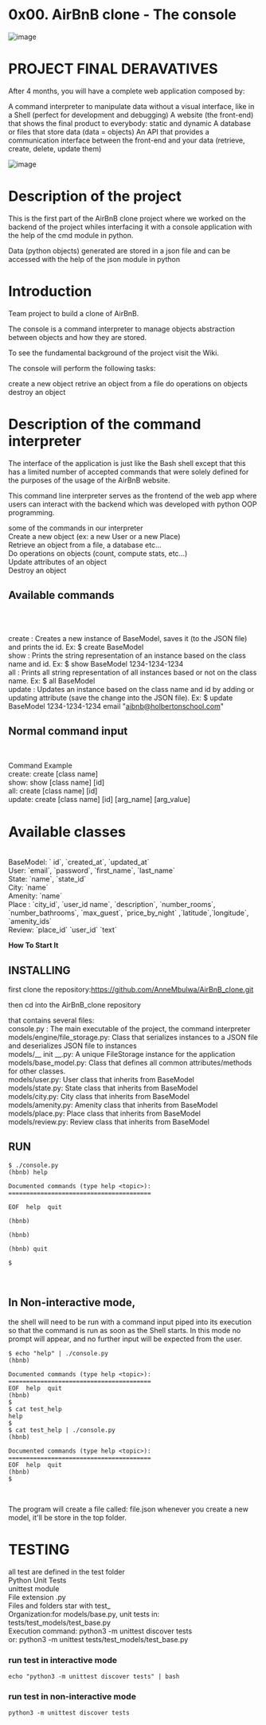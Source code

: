 # 0x00. AirBnB clone - The console


![image](https://github.com/AnneMbulwa/AirBnB_clone/assets/91100743/8caf3204-f769-433c-9dec-8e09d1551859)

# PROJECT FINAL DERAVATIVES


After 4 months, you will have a complete web application composed by:

A command interpreter to manipulate data without a visual interface, like in a Shell (perfect for development and debugging)
A website (the front-end) that shows the final product to everybody: static and dynamic
A database or files that store data (data = objects)
An API that provides a communication interface between the front-end and your data (retrieve, create, delete, update them)



![image](https://github.com/AnneMbulwa/AirBnB_clone/assets/91100743/18168b9e-53b5-438d-9b18-15059b7863e4)



# Description of the project


This is the first part of the AirBnB clone project where we worked on the backend of the project whiles interfacing it with a console application with the help of the cmd module in python.

Data (python objects) generated are stored in a json file and can be accessed with the help of the json module in python

# Introduction
Team project to build a clone of AirBnB.

The console is a command interpreter to manage objects abstraction between objects and how they are stored.

To see the fundamental background of the project visit the Wiki.

The console will perform the following tasks:

create a new object
retrive an object from a file
do operations on objects
destroy an object


# Description of the command interpreter


The interface of the application is just like the Bash shell except that this has a limited number of accepted commands that were solely defined for the purposes of the usage of the AirBnB website.

This command line interpreter serves as the frontend of the web app where users can interact with the backend which was developed with python OOP programming.

some of the commands in our interpreter
<br>
Create a new object (ex: a new User or a new Place)
<br>
Retrieve an object from a file, a database etc…
<br>
Do operations on objects (count, compute stats, etc…)
<br>
Update attributes of an object
<br>
Destroy an object
<br>

## Available commands
<br>
<br>

create : Creates a new instance of BaseModel, saves it (to the JSON file) and prints the id. Ex: $ create BaseModel
<br>
show : Prints the string representation of an instance based on the class name and id. Ex: $ show BaseModel 1234-1234-1234
<br>
all : Prints all string representation of all instances based or not on the class name. Ex: $ all BaseModel
<br>
update : Updates an instance based on the class name and id by adding or updating attribute (save the change into the JSON file). Ex: $ update BaseModel 1234-1234-1234 email "aibnb@holbertonschool.com"
<br>

## Normal command input
<br>


Command Example
<br>
create: create [class name]
<br>
show: show [class name] [id]
<br>
all: create [class name] [id]
<br>
update: create [class name] [id] [arg_name] [arg_value]
<br>


# Available classes
<br>
BaseModel: ` id`, `created_at`, `updated_at`
<br>
User:	`email`, `password`, `first_name`, `last_name`
<br>
State:	`name`, `state_id`
<br>
City: `name`
<br>
Amenity: `name`
<br>
Place : `city_id`, `user_id name`, `description`, `number_rooms`, `number_bathrooms`, `max_guest`, `price_by_night` ,`latitude`,`longitude`, `amenity_ids`
<br>
Review: `place_id` `user_id` `text`
<br>

<b>How To Start It</b>
<br>

## INSTALLING


first clone the repository:https://github.com/AnneMbulwa/AirBnB_clone.git
<br>

then cd into the AirBnB_clone repository

that contains several files:
<br>
 		console.py : The main executable of the project, the command interpreter
		<br>
		models/engine/file_storage.py: Class that serializes instances to a JSON file and deserializes JSON file to instances
		<br>
		models/__ init __.py: A unique FileStorage instance for the application
		<br>
		models/base_model.py: Class that defines all common attributes/methods for other classes.
		<br>
		models/user.py: User class that inherits from BaseModel
		<br>
		models/state.py: State class that inherits from BaseModel
		<br>
		models/city.py: City class that inherits from BaseModel
		<br>
		models/amenity.py: Amenity class that inherits from BaseModel
		<br>
		models/place.py: Place class that inherits from BaseModel
		<br>
		models/review.py: Review class that inherits from BaseModel
		<br>


## RUN

```
$ ./console.py
(hbnb) help

Documented commands (type help <topic>):
========================================

EOF  help  quit

(hbnb)

(hbnb)

(hbnb) quit

$
```
<br>


## In Non-interactive mode, 
the shell will need to be run with a command input piped into its execution so that the command is run as soon as the Shell starts. In this mode no prompt will appear, and no further input will be expected from the user.
<br>


```
$ echo "help" | ./console.py
(hbnb)

Documented commands (type help <topic>):
========================================
EOF  help  quit
(hbnb) 
$
$ cat test_help
help
$
$ cat test_help | ./console.py
(hbnb)

Documented commands (type help <topic>):
========================================
EOF  help  quit
(hbnb) 
$
```
<br>

The program will create a file called: file.json whenever you create a new model, it'll be store in the top folder.


# TESTING

all test are defined in the test folder
<br>
Python Unit Tests
<br>
unittest module
<br>
File extension .py
<br>
Files and folders star with test_
<br>
Organization:for models/base.py, unit tests in: tests/test_models/test_base.py
<br>
Execution command: python3 -m unittest discover tests
<br>
or: python3 -m unittest tests/test_models/test_base.py
<br>

### run test in interactive mode

```
echo "python3 -m unittest discover tests" | bash
```

### run test in non-interactive mode

```
python3 -m unittest discover tests
```


